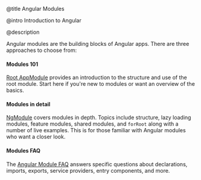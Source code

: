 @title
Angular Modules

@intro
Introduction to Angular 

@description

Angular modules are the building blocks of Angular apps. There are three 
approaches to choose from:

#### Modules 101

[Root AppModule](guide/appmodule) provides an introduction to the structure and use of the 
root module. Start here if you're new to modules or want 
an overview of the basics.

#### Modules in detail

[NgModule](guide/ngmodule) covers modules in depth. Topics include structure, lazy loading 
modules, feature modules, shared modules, and `forRoot` along with a number of live examples. 
This is for those familiar with Angular modules who want a closer look.

#### Modules FAQ

The [Angular Module FAQ](guide/ngmodule-faq) answers specific questions about declarations, imports, exports, 
service providers, entry components, and more.

